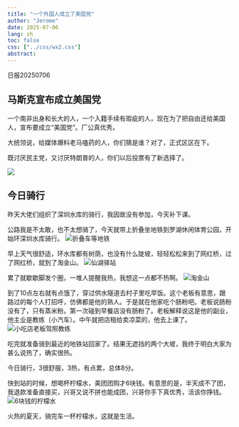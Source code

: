 ```yaml
---
title: "一个外国人成立了美国党"
author: "Jerome"
date: 2025-07-06
lang: zh
toc: false
css: ["../css/wx2.css"]
abstract: 
---
```


日报20250706

## 马斯克宣布成立美国党
一个南非出身和长大的人，一个入籍手续有瑕疵的人，现在为了把自由还给美国人，宣布要成立“美国党”。厂公真优秀。

大统领说，给媒体爆料老马嗑药的人，你们猜是谁？对了，正式区区在下。

既讨厌民主党，又讨厌特朗普的人，你们以后投票有了新选择了。

![](../img/马斯克组美国党.png)

## 今日骑行
昨天大佬们组织了深圳水库的骑行，我因故没有参加，今天补下课。

公路我是不太敢，也不太想骑了，今天就带上折叠坐地铁到罗湖休闲体育公园，开始环深圳水库骑行。
![折叠车等地铁](../img/折叠车等地铁.jpg)

早上天气很舒适，环水库都有树荫，也没有什么陡坡，轻轻松松来到了网红桥，过了网红桥，就到了淘金山。
![仙湖驿站](../img/仙湖驿站.jpg)

累了就歇歇脚发个圈，一堆人提醒我热，我想这一点都不热啊。
![淘金山](../img/淘金山.jpg)

到了10点左右就有点饿了，穿过供水隧道去村子里吃早饭。这个老板有意思，跟路过的每个人打招呼，仿佛都是他的熟人。于是就在他家吃个肠粉吧。老板说肠粉没有了，只有蒸米粉。第一次碰到早餐店没有肠粉了。老板解释说这是他的副业，他主业是教练（小汽车）。中午就把店租给卖凉菜的，他去上课了。
![小吃店老板驾照教练](../img/小吃店老板驾照教练.jpg)


吃完就准备骑到最近的地铁站回家了。结果无遮挡的两个大坡，我终于明白大家为甚么说热了，确实很热。

今日骑行，3很舒服，3热，有点累，总体8分。

快到站的时候，想喝杯柠檬水，美团团购才6块钱。有意思的是，半天成不了团，我退款准备直接买，兴哥又说不拼也能成团，兴哥你手下真优秀，活该你挣钱。
![6块钱的柠檬水](../img/6块钱的柠檬水.jpg)

火热的夏天，骑完车一杯柠檬水，这就是生活。
